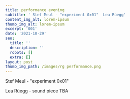 ```yaml
---
title: performance evening
subtitle: ' Stef Meul - "experiment 0x01"  Lea Rüegg'
content_img_alt: lorem-ipsum
thumb_img_alt: lorem-ipsum
excerpt: '001'
date: '2021-10-29'
seo:
  title: ''
  description: ''
  robots: []
  extra: []
layout: post
thumb_img_path: /images/rg performance.png
---
```

Stef Meul - "experiment 0x01"


Lea Rüegg - sound piece TBA
